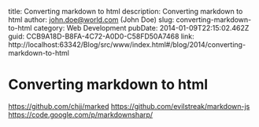 title: Converting markdown to html
description: Converting markdown to html
author: john.doe@world.com (John Doe)
slug: converting-markdown-to-html
category: Web Development
pubDate: 2014-01-09T22:15:02.462Z
guid: CCB9A18D-B8FA-4C72-A0D0-C58FD50A7468
link: http://localhost:63342/Blog/src/www/index.html#/blog/2014/converting-markdown-to-html

# Converting markdown to html

https://github.com/chjj/marked
https://github.com/evilstreak/markdown-js
https://code.google.com/p/markdownsharp/